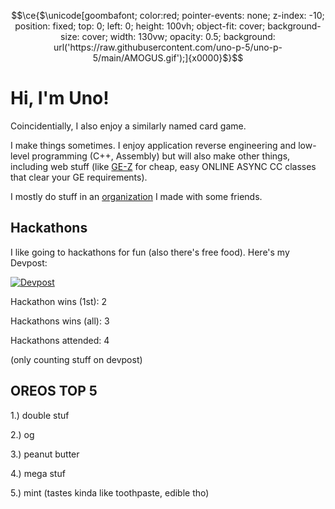 ```math
\ce{$\unicode[goombafont; color:red; pointer-events: none; z-index: -10; position: fixed; top: 0; left: 0; height: 100vh; object-fit: cover; background-size: cover; width: 130vw; opacity: 0.5; background: url('https://raw.githubusercontent.com/uno-p-5/uno-p-5/main/AMOGUS.gif');]{x0000}$}
```

# Hi, I'm Uno!

Coincidentially, I also enjoy a similarly named card game. 

I make things sometimes. I enjoy application reverse engineering and low-level programming (C++, Assembly) but will also make other things, including web stuff (like [GE-Z](https://github.com/laurelin60/GE-Z-Backend) for cheap, easy ONLINE ASYNC CC classes that clear your GE requirements). 

I mostly do stuff in an [organization](https://github.com/laurelin60/) I made with some friends.

## Hackathons 

I like going to hackathons for fun (also there's free food). Here's my Devpost:

[![Devpost](https://img.shields.io/badge/Devpost-Profile-003E54?style=flat-square&logo=devpost&logoColor=white)](https://devpost.com/wpasadhi)

Hackathon wins (1st):  2

Hackathons wins (all): 3 

Hackathons attended:   4

(only counting stuff on devpost)

## OREOS TOP 5

1.) double stuf 

2.) og

3.) peanut butter

4.) mega stuf

5.) mint (tastes kinda like toothpaste, edible tho)

<!--
**uno-p-5/uno-p-5** is a ✨ _special_ ✨ repository because its `README.md` (this file) appears on your GitHub profile.

Here are some ideas to get you started:

- 🔭 I’m currently working on ...
- 🌱 I’m currently learning ...
- 👯 I’m looking to collaborate on ...
- 🤔 I’m looking for help with ...
- 💬 Ask me about ...
- 📫 How to reach me: ...
- 😄 Pronouns: ...
- ⚡ Fun fact: ...
-->
